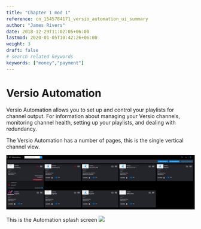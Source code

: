 ```yaml
---
title: "Chapter 1 mod 1"
reference: cn_1545784171_versio_automation_ui_summary
author: "James Rivers"  
date: 2018-12-29T11:02:05+06:00
lastmod: 2020-01-05T10:42:26+06:00
weight: 3
draft: false
# search related keywords
keywords: ["money","payment"]
---
```


# Versio Automation 
Versio  Automation  allows  you  to  set  up  and  control  your playlists  for  channel output. For information about  managing  your Versio  channels,  monitoring  channel health, setting  up  your playlists,  and  dealing with redundancy.

The Versio Automation has a number of pages, this is the single vertical channel view. 

![](attachments/Pasted%20image%2020210811144157.png)

This is the Automation splash screen 
![](../Pasted%20image%2020210811144157.png)
